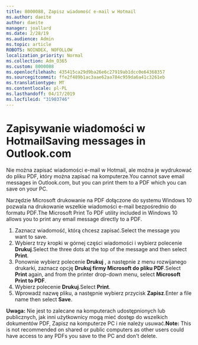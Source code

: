 ```yaml
---
title: 8000088, Zapisz wiadomość e-mail w Hotmail
ms.author: daeite
author: daeite
manager: joallard
ms.date: 2/28/19
ms.audience: Admin
ms.topic: article
ROBOTS: NOINDEX, NOFOLLOW
localization_priority: Normal
ms.collection: Adm_O365
ms.custom: 8000088
ms.openlocfilehash: 435415ca29d9ba26e6c27919ab1dcc0e64368357
ms.sourcegitcommit: ffe2f489b1ac3aae62aa784c959da6a41c3261eb
ms.translationtype: MT
ms.contentlocale: pl-PL
ms.lasthandoff: 04/17/2019
ms.locfileid: "31903746"
---
```

# <a name="saving-messages-in-outlookcom"></a><span data-ttu-id="c68a7-102">Zapisywanie wiadomości w Hotmail</span><span class="sxs-lookup"><span data-stu-id="c68a7-102">Saving messages in Outlook.com</span></span>

<span data-ttu-id="c68a7-103">Nie można zapisać wiadomości e-mail w Hotmail, ale można je wydrukować do pliku PDF, który można zapisać na komputerze.</span><span class="sxs-lookup"><span data-stu-id="c68a7-103">You cannot save email messages in Outlook.com, but you can print them to a PDF which you can save on your PC.</span></span>

<span data-ttu-id="c68a7-104">Narzędzie Microsoft drukowanie na PDF dołączone do systemu Windows 10 pozwala na drukowanie wszelkie wiadomości e-mail bezpośrednio do formatu PDF.</span><span class="sxs-lookup"><span data-stu-id="c68a7-104">The Microsoft Print To PDF utility included in Windows 10 allows you to print any email message directly to a PDF.</span></span>

1. <span data-ttu-id="c68a7-105">Zaznacz wiadomość, którą chcesz zapisać.</span><span class="sxs-lookup"><span data-stu-id="c68a7-105">Select the message you want to save.</span></span>
2. <span data-ttu-id="c68a7-106">Wybierz trzy kropki w górnej części wiadomości i wybierz polecenie **Drukuj**.</span><span class="sxs-lookup"><span data-stu-id="c68a7-106">Select the three dots at the top of the message and then select **Print**.</span></span>
3. <span data-ttu-id="c68a7-107">Ponownie wybierz polecenie **Drukuj** , a następnie z menu rozwijanego drukarki, zaznacz opcję **Drukuj firmy Microsoft do pliku PDF**.</span><span class="sxs-lookup"><span data-stu-id="c68a7-107">Select **Print** again, and from the printer drop-down menu, select **Microsoft Print to PDF**.</span></span>
4. <span data-ttu-id="c68a7-108">Wybierz polecenie **Drukuj**.</span><span class="sxs-lookup"><span data-stu-id="c68a7-108">Select **Print**.</span></span>
5. <span data-ttu-id="c68a7-109">Wprowadź nazwę pliku, a następnie wybierz przycisk **Zapisz**.</span><span class="sxs-lookup"><span data-stu-id="c68a7-109">Enter a file name then select **Save**.</span></span>

<span data-ttu-id="c68a7-110">**Uwaga:** Nie jest to zalecane na komputerach udostępnionych lub publicznych, jak inni użytkownicy mogą mieć dostęp do wszelkich dokumentów PDF, Zapisz na komputerze PC i nie należy usuwać.</span><span class="sxs-lookup"><span data-stu-id="c68a7-110">**Note:** This is not recommended on shared or public computers as other users could have access to any PDFs you save to the PC and don't delete.</span></span>